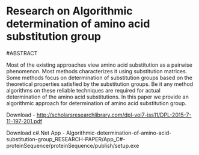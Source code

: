 # Research on Algorithmic determination of amino acid substitution group

#ABSTRACT

Most of the existing approaches view amino acid substitution as a pairwise phenomenon. Most methods
characterizes it using substitution matrices. Some methods focus on determination of substitution groups based on
the theoretical properties satisfied by the substitution groups. Be it any method algorithms on these reliable
techniques are required for actual determination of the amino acid substitutions. In this paper we provide an
algorithmic approach for determination of amino acid substitution group.

Download - http://scholarsresearchlibrary.com/dpl-vol7-iss11/DPL-2015-7-11-197-201.pdf

Download c#.Net App - Algorithmic-determination-of-amino-acid-substitution-group_RESEARCH-PAPER/App_C#-proteinSequence/proteinSequence/publish/setup.exe
